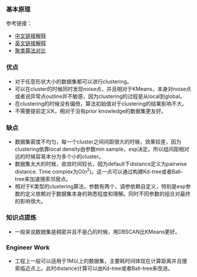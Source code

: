 
### 基本原理
参考链接：
- [中文链接解释](https://blog.csdn.net/ACM_hades/article/details/90752746)
- [英文链接解释](https://towardsdatascience.com/dbscan-clustering-explained-97556a2ad556)
- [聚类算法对比](https://scikit-learn.org/stable/modules/clustering.html)
### 优点
- 对于任意形状大小的数据集都可以进行clustering。
- 可以在cluster的时候同时发现noise点，并且相对于KMeans，本身对noise点或者说异常点outline并不敏感，因为clustering的过程是从local到global。
- 在clustering的时候没有偏倚，算法初始值对于clustering的结果影响不大。
- 不需要提前定义K，相对于没有prior knowledge的数据集更友好。
### 缺点
- 数据集密度不均匀，每一个cluster之间间距很大的时候，效果较差，因为clustering依靠local density由参数min sample，esp决定。所以组间距相对远的时候容易本分为多个小的cluster。
- 数据集太大的时候，收敛时间较长，因为default下distance定义为pairwise distance. Time complex为O($n^2$)。这一点可以通过构建Kd-tree或者Ball-tree来加速搜索邻居点。
- 相对于K类型的clustering算法，参数有两个，调参依赖自定义，特别是esp参数的定义依赖对于数据集本身的熟悉程度和理解。同时不同参数的组合对最终的影响很大。
### 知识点提炼
- 一般来说数据集是稠密并且不是凸的时候，用DBSCAN比KMeans更好。
### Engineer Work
- 工程上一般可以适用于1M以上的数据集，主要耗时间体现在计算距离并且搜索临近点上。此时distance计算可以由Kd-tree或者Ball-tree来改进。